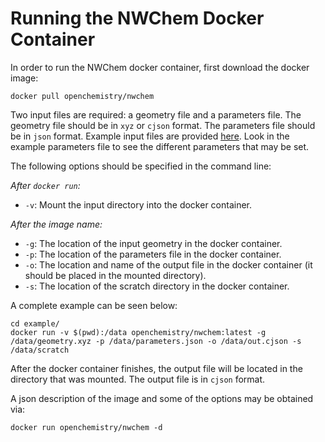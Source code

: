 Running the NWChem Docker Container
=================================

In order to run the NWChem docker container, first download the
docker image:

```
docker pull openchemistry/nwchem
```

Two input files are required: a geometry file and a parameters file.
The geometry file should be in `xyz` or `cjson` format. The
parameters file should be in `json` format. Example input files are provided
[here](example). Look in the example parameters file to see the different
parameters that may be set.

The following options should be specified in the command line:

*After `docker run`:*
* `-v`: Mount the input directory into the docker container.

*After the image name:*
* `-g`: The location of the input geometry in the docker container.
* `-p`: The location of the parameters file in the docker container.
* `-o`: The location and name of the output file in the docker container
        (it should be placed in the mounted directory).
* `-s`: The location of the scratch directory in the docker container.

A complete example can be seen below:

```
cd example/
docker run -v $(pwd):/data openchemistry/nwchem:latest -g /data/geometry.xyz -p /data/parameters.json -o /data/out.cjson -s /data/scratch
```

After the docker container finishes, the output file will be located in
the directory that was mounted. The output file is in `cjson` format.

A json description of the image and some of the options may be obtained via:
```
docker run openchemistry/nwchem -d
```
